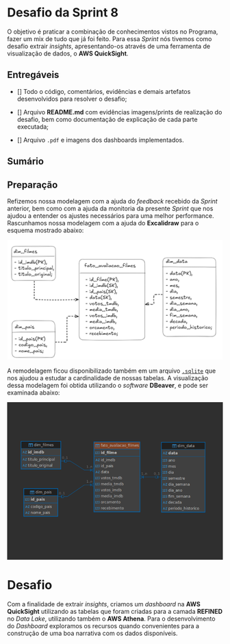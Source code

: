 # Desafio da Sprint 8

O objetivo é praticar a combinação de conhecimentos vistos no Programa, fazer um mix de tudo que já foi feito. Para essa *Sprint* nós tivemos como desafio extrair *insights*, apresentando-os através de uma ferramenta de visualização de dados, o **AWS QuickSight**.

## Entregáveis

- [] Todo o código, comentários, evidências e demais artefatos desenvolvidos para resolver o desafio;

- [] Arquivo **README.md** com evidências imagens/prints de realização do desafio, bem como documentação de explicação de cada parte executada;

- [] Arquivo `.pdf` e imagens dos dashboards implementados.

## Sumário

## Preparação

Refizemos nossa modelagem com a ajuda do *feedback* recebido da *Sprint* anterior, bem como com a ajuda da monitoria da presente *Sprint* que nos ajudou a entender os ajustes necessários para uma melhor performance. Rascunhamos nossa modelagem com a ajuda do **Excalidraw** para o esquema mostrado abaixo:

![1-rascunho](../Evidências/1-rascunho.png)

A remodelagem ficou disponibilizado também em um arquivo [`.sqlite`](./modelagem_sprint8.sqlite) que nos ajudou a estudar a cardinalidade de nossas tabelas. A visualização dessa modelagem foi obtida utilizando o *software* **DBeaver**, e pode ser examinada abaixo:

![2-modelagem_sqlite](../Evidências/2-modelagem_sqlite.png)



# Desafio

Com a finalidade de extrair *insights*, criamos um *dashboard* na **AWS QuickSight** utilizando as tabelas que foram criadas para a camada **REFINED** no *Data Lake*, utilizando também o **AWS Athena**. Para o desenvolvimento do *Dashboard* exploramos os recursos quando convenientes para a construção de uma boa narrativa com os dados disponíveis. 